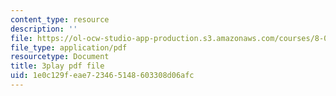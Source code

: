 ```yaml
---
content_type: resource
description: ''
file: https://ol-ocw-studio-app-production.s3.amazonaws.com/courses/8-03sc-physics-iii-vibrations-and-waves-fall-2016/1e0c129feae723465148603308d06afc_I0YACDaY-ww.pdf
file_type: application/pdf
resourcetype: Document
title: 3play pdf file
uid: 1e0c129f-eae7-2346-5148-603308d06afc
---
```

